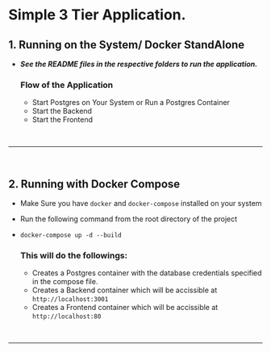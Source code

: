 # Simple 3 Tier Application.

## 1. Running on the System/ Docker StandAlone

- ***See the README files in the respective folders to run the application.***
    ### Flow of the Application
    - Start Postgres on Your System or Run a Postgres Container
    - Start the Backend
    - Start the Frontend

</br>

---
</br>


## 2. Running with Docker Compose

- Make Sure you have `docker` and `docker-compose` installed on your system
- Run  the following command from the root directory of the project
- `docker-compose up -d --build`

    ### This will do the followings:
    - Creates a Postgres container with the database credentials specified in the compose file.
    - Creates a Backend container which will be accissible at `http://localhost:3001`
    - Creates a Frontend container which will be accissible at `http://localhost:80`

</br>

---
</br>
